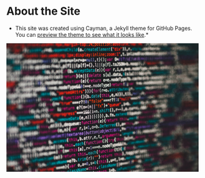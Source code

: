 # About the Site


* This site was created using Cayman, a Jekyll theme for GitHub Pages. You can [preview the theme to see what it looks like](http://pages-themes.github.io/cayman).*

![Site Thumbnail](thumbnail.jpg)

